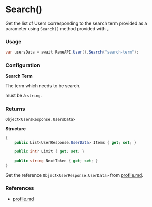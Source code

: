 # Search()

Get the list of Users corresponding to the search term provided as a parameter using `Search()` method provided with [.](./ "mention").

### Usage

```csharp
var usersData = await ReneAPI.User().Search("search-term");
```

### Configuration

**Search Term**

The term which needs to be search.

must be a `string`.

### Returns

`Object<UsersResponse.UsersData>`&#x20;

**Structure**

```csharp
{
    public List<UserResponse.UserData> Items { get; set; }

    public int? Limit { get; set; }

    public string NextToken { get; set; }
}
```

Get the reference `Object<UserResponse.UserData>` from [profile.md](profile.md "mention").

### References

* [profile.md](profile.md "mention")

